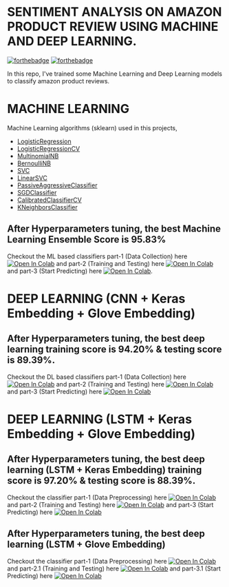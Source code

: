 # SENTIMENT ANALYSIS ON AMAZON PRODUCT REVIEW USING MACHINE AND DEEP LEARNING.

[![forthebadge](https://forthebadge.com/images/badges/made-with-python.svg)](https://forthebadge.com) [![forthebadge](https://forthebadge.com/images/badges/built-with-love.svg)](https://forthebadge.com)

In this repo, I've trained some Machine Learning and Deep Learning models to classify amazon product reviews.



# MACHINE LEARNING 
Machine Learning algorithms (sklearn) used in this projects, 
- [LogisticRegression](https://scikit-learn.org/stable/modules/generated/sklearn.linear_model.LogisticRegression.html)
- [LogisticRegressionCV](http://scikit-learn.org/stable/modules/generated/sklearn.linear_model.LogisticRegressionCV.html)
- [MultinomialNB](http://scikit-learn.org/stable/modules/generated/sklearn.naive_bayes.MultinomialNB.html)
- [BernoulliNB](http://scikit-learn.org/stable/modules/generated/sklearn.naive_bayes.BernoulliNB.html)
- [SVC](http://scikit-learn.org/stable/modules/generated/sklearn.svm.SVC.html)
- [LinearSVC](http://scikit-learn.org/stable/modules/generated/sklearn.svm.LinearSVC.html)
- [PassiveAggressiveClassifier](http://scikit-learn.org/stable/modules/generated/sklearn.linear_model.PassiveAggressiveClassifier.html)
- [SGDClassifier](http://scikit-learn.org/stable/modules/generated/sklearn.linear_model.SGDClassifier.html)
- [CalibratedClassifierCV](http://scikit-learn.org/stable/modules/generated/sklearn.calibration.CalibratedClassifierCV.html)
- [KNeighborsClassifier](http://scikit-learn.org/stable/modules/generated/sklearn.neighbors.KNeighborsClassifier.html)

## After Hyperparameters tuning, the best Machine Learning Ensemble Score is 95.83% 

Checkout the ML based classifiers part-1 (Data Collection) here [![Open In Colab](https://colab.research.google.com/assets/colab-badge.svg)](https://colab.research.google.com/github/bala-codes/SENTIMENT-ANALYSIS-ON-AMAZON-PRODUCT-REVIEWS-USING-ML-AND-DL/blob/master/codes%20(ML)/Part-1%20Data%20Extraction%20and%20Data%20Preprocessing%20Amazon%20product%20reviews%20datasets.ipynb) and part-2 (Training and Testing) here [![Open In Colab](https://colab.research.google.com/assets/colab-badge.svg)](https://colab.research.google.com/github/bala-codes/SENTIMENT-ANALYSIS-ON-AMAZON-PRODUCT-REVIEWS-USING-ML-AND-DL/blob/master/codes%20(ML)/Part-2%20Sentiment%20Analysis%20-%20Amazon%20Product%20Reviews%20Training%20and%20Testing.ipynb) and part-3 (Start Predicting) here [![Open In Colab](https://colab.research.google.com/assets/colab-badge.svg)](https://colab.research.google.com/github/bala-codes/SENTIMENT-ANALYSIS-ON-AMAZON-PRODUCT-REVIEWS-USING-ML-AND-DL/blob/master/codes%20(ML)/Part-3%20Sentiment%20Analysis%20-%20Amazon%20Product%20Reviews%20-%20Single%20Prediction%20Check.ipynb).


# DEEP LEARNING (CNN + Keras Embedding + Glove Embedding)

## After Hyperparameters tuning, the best deep learning training score is 94.20%  & testing score is 89.39%.

Checkout the DL based classifiers part-1 (Data Collection) here [![Open In Colab](https://colab.research.google.com/assets/colab-badge.svg)](https://colab.research.google.com/github/bala-codes/Sentiment_Analysis_on_Amazon_Product_Reviews_Using_Machine_and_Deep_Learning/blob/master/codes%20(DL)/Part-1%20Data%20Extraction%20and%20Data%20Pre-processing%20Amazon%20product%20reviews%20datasets.ipynb) and part-2 (Training and Testing) here [![Open In Colab](https://colab.research.google.com/assets/colab-badge.svg)](https://colab.research.google.com/github/bala-codes/Sentiment_Analysis_on_Amazon_Product_Reviews_Using_Machine_and_Deep_Learning/blob/master/codes%20(DL)/Part-2%20Sentiment%20Analysis%20Convolutional%20Neural%20Networks.ipynb) and part-3 (Start Predicting) here [![Open In Colab](https://colab.research.google.com/assets/colab-badge.svg)](https://colab.research.google.com/github/bala-codes/Sentiment_Analysis_on_Amazon_Product_Reviews_Using_Machine_and_Deep_Learning/blob/master/codes%20(DL)/Part-3%20Sentiment%20Analysis%20CNN%20%2B%20Embedded%20NN%20Single%20Input%20Edition.ipynb)


# DEEP LEARNING (LSTM + Keras Embedding + Glove Embedding)

## After Hyperparameters tuning, the best deep learning (LSTM + Keras Embedding) training score is 97.20%  & testing score is 88.39%.

Checkout the classifier part-1 (Data Preprocessing) here [![Open In Colab](https://colab.research.google.com/assets/colab-badge.svg)](https://colab.research.google.com/github/bala-codes/Sentiment_Analysis_on_Amazon_Product_Reviews_Using_Machine_and_Deep_Learning/blob/master/codes%20(DL%20-%20RNN%20%26%20LSTM)/Part-1%20Data%20Pre-processing%20Amazon%20product%20reviews%20datasets.ipynb) and part-2 (Training and Testing) here [![Open In Colab](https://colab.research.google.com/assets/colab-badge.svg)](https://colab.research.google.com/github/bala-codes/Sentiment_Analysis_on_Amazon_Product_Reviews_Using_Machine_and_Deep_Learning/blob/master/codes%20(DL%20-%20RNN%20%26%20LSTM)/Part-2%20Sentiment%20Analysis%20-%20Training%20-%20Long%20Short%20Term%20Memory%20(LSTM)%20With%20Keras%20Embedding%20Layer.ipynb) and part-3 (Start Predicting) here [![Open In Colab](https://colab.research.google.com/assets/colab-badge.svg)](https://colab.research.google.com/github/bala-codes/Sentiment_Analysis_on_Amazon_Product_Reviews_Using_Machine_and_Deep_Learning/blob/master/codes%20(DL%20-%20RNN%20%26%20LSTM)/Part-3%20Sentiment%20Analysis%20-%20Prediction%20-%20Long%20Short%20Term%20Memory%20(LSTM)%20Single%20Input%20Prediction.ipynb)


## After Hyperparameters tuning, the best deep learning (LSTM + Glove Embedding)

Checkout the classifier part-1 (Data Preprocessing) here [![Open In Colab](https://colab.research.google.com/assets/colab-badge.svg)](https://colab.research.google.com/github/bala-codes/Sentiment_Analysis_on_Amazon_Product_Reviews_Using_Machine_and_Deep_Learning/blob/master/codes%20(DL%20-%20RNN%20%26%20LSTM)/Part-1%20Data%20Pre-processing%20Amazon%20product%20reviews%20datasets.ipynb) and part-2.1 (Training and Testing) here [![Open In Colab](https://colab.research.google.com/assets/colab-badge.svg)](https://colab.research.google.com/github/bala-codes/Sentiment_Analysis_on_Amazon_Product_Reviews_Using_Machine_and_Deep_Learning/blob/master/codes%20(DL%20-%20RNN%20%26%20LSTM)/Part-2.1%20Sentiment%20Analysis%20-%20Training%20-%20Long%20Short%20Term%20Memory%20(LSTM)%20With%20Stanford's%20Glove%20Embedding.ipynb) and part-3.1 (Start Predicting) here [![Open In Colab](https://colab.research.google.com/assets/colab-badge.svg)](https://colab.research.google.com/github/bala-codes/Sentiment_Analysis_on_Amazon_Product_Reviews_Using_Machine_and_Deep_Learning/blob/master/codes%20(DL%20-%20RNN%20%26%20LSTM)/Part-3.1%20Sentiment%20Analysis%20-%20Prediction%20-%20Long%20Short%20Term%20Memory%20-%20GLOVE%20EMBEDDING%20-%20Single%20Input%20Edition.ipynb)


